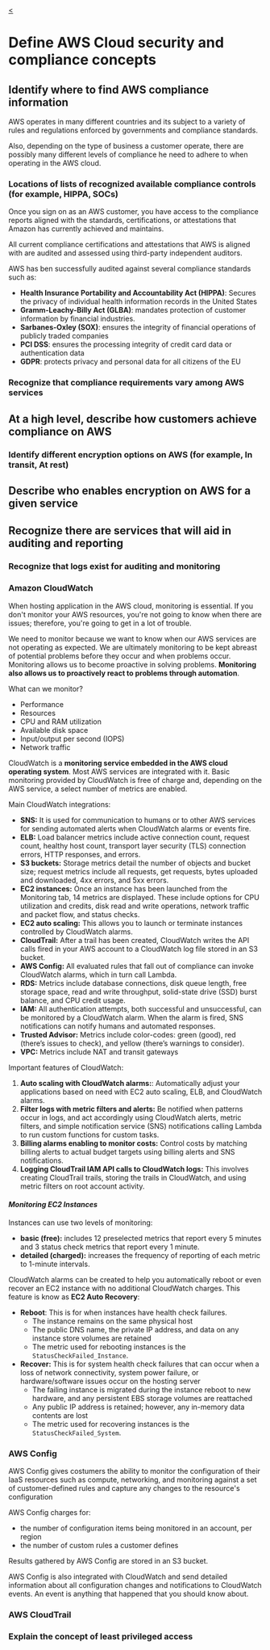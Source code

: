 [<](../README.md)

# Define AWS Cloud security and compliance concepts



## Identify where to find AWS compliance information

AWS operates in many different countries and its subject to a variety of rules and regulations enforced by governments and compliance standards.

Also, depending on the type of business a customer operate, there are possibly many different levels of compliance he need to adhere to when operating in the AWS cloud.



### Locations of lists of recognized available compliance controls (for example, HIPPA, SOCs)

Once you sign on as an AWS customer, you have access to the compliance reports aligned with the standards, certifications, or attestations that Amazon has currently achieved and maintains.

All current compliance certifications and attestations that AWS is aligned with are audited and assessed using third-party independent auditors.

AWS has ben successfully audited against several compliance standards such as:

- **Health Insurance Portability and Accountability Act (HIPPA)**: Secures the privacy of individual health information records in the United States
- **Gramm-Leachy-Billy Act (GLBA)**: mandates protection of customer information by financial industries.
- **Sarbanes-Oxley (SOX)**: ensures the integrity of financial operations of publicly traded companies
- **PCI DSS**: ensures the processing integrity of credit card data or authentication data
- **GDPR**: protects privacy and personal data for all citizens of the EU


### Recognize that compliance requirements vary among AWS services



## At a high level, describe how customers achieve compliance on AWS
### Identify different encryption options on AWS (for example, In transit, At rest)

## Describe who enables encryption on AWS for a given service
## Recognize there are services that will aid in auditing and reporting
### Recognize that logs exist for auditing and monitoring 



### **Amazon CloudWatch**

When hosting application in the AWS cloud, monitoring is essential. If you don't monitor your AWS resources, you're not going to know when there are issues; therefore, you're going to get in a lot of trouble.

We need to monitor because we want to know when our AWS services are not operating as expected. We are ultimately monitoring to be kept abreast of potential problems before they occur and when problems occur. Monitoring allows us to become proactive in solving problems. **Monitoring also allows us to proactively react to problems through automation**.

What can we monitor?  
- Performance
- Resources
- CPU and RAM utilization
- Available disk space
- Input/output per second (IOPS)
- Network traffic


CloudWatch is a **monitoring service embedded in the AWS cloud operating system**. Most AWS services are integrated with it. Basic monitoring provided by CloudWatch is free of charge and, depending on the AWS service, a select number of metrics are enabled.

Main CloudWatch integrations:  
- **SNS:** It is used for communication to humans or to other AWS services for sending automated alerts when CloudWatch alarms or events fire.  
- **ELB:** Load balancer metrics include active connection count, request count, healthy host count, transport layer security (TLS) connection errors, HTTP responses, and errors.
- **S3 buckets:** Storage metrics detail the number of objects and bucket size; request metrics include all requests, get requests, bytes uploaded and downloaded, 4xx errors, and 5xx errors.  
- **EC2 instances:** Once an instance has been launched from the Monitoring tab, 14 metrics are displayed. These include options for CPU utilization and credits, disk read and write operations, network traffic and packet flow, and status checks.  
- **EC2 auto scaling:** This allows you to launch or terminate instances controlled by CloudWatch alarms.  
- **CloudTrail:** After a trail has been created, CloudWatch writes the API calls fired in your AWS account to a CloudWatch log file stored in an S3 bucket.  
- **AWS Config:** All evaluated rules that fall out of compliance can invoke CloudWatch alarms, which in turn call Lambda.
- **RDS:** Metrics include database connections, disk queue length, free storage space, read and write throughput, solid-state drive (SSD) burst balance, and CPU credit usage.
- **IAM:** All authentication attempts, both successful and unsuccessful, can be monitored by a CloudWatch alarm. When the alarm is fired, SNS notifications can notify humans and automated responses.  
- **Trusted Advisor:** Metrics include color-codes: green (good), red (there’s issues to check), and yellow (there’s warnings to consider).  
- **VPC:** Metrics include NAT and transit gateways


Important features of CloudWatch:  
1. **Auto scaling with CloudWatch alarms:**: Automatically adjust your applications based on need with EC2 auto scaling, ELB, and CloudWatch alarms.  
2. **Filter logs with metric filters and alerts:** Be notified when patterns occur in logs, and act accordingly using CloudWatch alerts, metric filters, and simple notification service (SNS) notifications calling Lambda to run custom functions for custom tasks.  
3. **Billing alarms enabling to monitor costs:** Control costs by matching billing alerts to actual budget targets using billing alerts and SNS notifications.
4. **Logging CloudTrail IAM API calls to CloudWatch logs:** This involves creating CloudTrail trails, storing the trails in CloudWatch, and using metric filters on root account activity.  


#### *Monitoring EC2 Instances*

Instances can use two levels of monitoring:  
- **basic (free):** includes 12 preselected metrics that report every 5 minutes and 3 status check metrics that report every 1 minute.  
- **detailed (charged):** increases the frequency of reporting of each metric to 1-minute intervals.

CloudWatch alarms can be created to help you automatically reboot or even recover an EC2 instance with no additional CloudWatch charges. This feature is know as **EC2 Auto Recovery**:  
- **Reboot**: This is for when instances have health check failures.
  - The instance remains on the same physical host
  - The public DNS name, the private IP address, and data on any instance store volumes are retained  
  - The metric used for rebooting instances is the `StatusCheckFailed_Instance`.  
- **Recover:** This is for system health check failures that can occur when a loss of network connectivity, system power failure, or hardware/software issues occur on the hosting server
  - The failing instance is migrated during the instance reboot to new hardware, and any persistent EBS storage volumes are reattached
  - Any public IP address is retained; however, any in-memory data contents are lost
  - The metric used for recovering instances is the `StatusCheckFailed_System`. 




### **AWS Config**

AWS Config gives costumers the ability to monitor the configuration of their IaaS resources such as compute, networking, and monitoring against a set of customer-defined rules and capture any changes to the resource's configuration

AWS Config charges for:
- the number of configuration items being monitored in an account, per region
- the number of custom rules a customer defines

Results gathered by AWS Config are stored in an S3 bucket.

AWS Config is also integrated with CloudWatch and send detailed information about all configuration changes and notifications to CloudWatch events. An event is anything that happened that you should know about.


### **AWS CloudTrail**



### Explain the concept of least privileged access